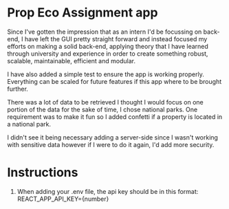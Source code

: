 # Prop Eco Assignment app


Since I've gotten the impression that as an intern I'd be focussing on back-end, I have left the GUI pretty straight forward
and instead focused my efforts on making a solid back-end, applying theory that I have learned through university and experience
in order to create something robust, scalable, maintainable, efficient and modular.

I have also added a simple test to ensure the app is working properly.
Everything can be scaled for future features if this app where to be brought further.


There was a lot of data to be retrieved I thought I would focus on one portion of the data for the sake of time,
I chose national parks. One requirement was to make it fun so I added confetti if a property is located in a national park.

I didn't see it being necessary adding a server-side since I wasn't working with sensitive data however if I were to do it again,
I'd add more security.

# Instructions

1) When adding your .env file, the api key should be in this format:
REACT_APP_API_KEY={number}
